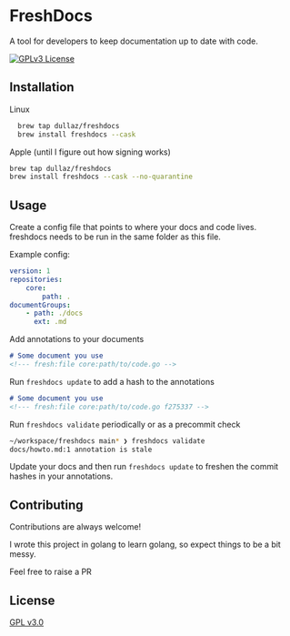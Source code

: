 
# FreshDocs

A tool for developers to keep documentation up to date with code.



[![GPLv3 License](https://img.shields.io/badge/License-GPL%20v3-yellow.svg)](https://opensource.org/licenses/)



## Installation


Linux

```bash
  brew tap dullaz/freshdocs
  brew install freshdocs --cask
```
    
Apple (until I figure out how signing works)

```bash
brew tap dullaz/freshdocs
brew install freshdocs --cask --no-quarantine
```
## Usage

Create a config file that points to where your docs and code lives. freshdocs needs to be run in the same folder as this file.

Example config: 
```yaml
version: 1
repositories:
    core:
        path: .
documentGroups:
    - path: ./docs
      ext: .md
```

Add annotations to your documents
```markdown
# Some document you use
<!--- fresh:file core:path/to/code.go -->
```

Run `freshdocs update` to add a hash to the annotations

```markdown
# Some document you use
<!--- fresh:file core:path/to/code.go f275337 -->
```

Run `freshdocs validate` periodically or as a precommit check

```bash
~/workspace/freshdocs main* ❯ freshdocs validate
docs/howto.md:1 annotation is stale
```

Update your docs and then run `freshdocs update` to freshen the commit hashes in your annotations.


## Contributing

Contributions are always welcome!

I wrote this project in golang to learn golang, so expect things to be a bit messy.

Feel free to raise a PR
## License

[GPL v3.0](https://choosealicense.com/licenses/gpl-3.0)

